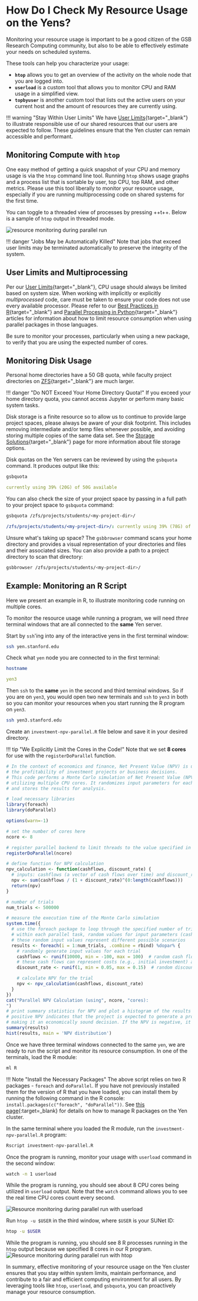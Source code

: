 # How Do I Check My Resource Usage on the Yens?
Monitoring your resource usage is important to be a good citizen of the GSB Research Computing community, but also to be able to effectively estimate your needs on scheduled systems.

These tools can help you characterize your usage:

- **`htop`** allows you to get an overview of the activity on the whole node that you are logged into. 
- **`userload`** is a custom tool that allows you to monitor CPU and RAM usage in a simplified view.
- **`topbyuser`** is another custom tool that lists out the active users on your current host and the amount of resources they are currently using.

!!! warning "Stay Within User Limits"
    We have [User Limits](/_policies/user_limits){target="_blank"} to illustrate responsible use of our shared resources that our users are expected to follow. These guidelines ensure that the Yen cluster can remain accessible and performant.

## Monitoring Compute with `htop`
One easy method of getting a quick snapshot of your CPU and memory usage is via the `htop` command line tool. Running `htop` shows usage graphs and a process list that is sortable by user, top CPU, top RAM, and other metrics. Please use this tool liberally to monitor your resource usage, especially if you are running multiprocessing code on shared systems for the first time.

You can toggle to a threaded view of processes by pressing ++t++. Below is a sample of `htop` output in threaded mode.

![resource monitoring during parallel run](/assets/images/monitor_htop_r_8_cores.png)

!!! danger "Jobs May be Automatically Killed"
    Note that jobs that exceed user limits may be terminated automatically to preserve the integrity of the system.

## User Limits and Multiprocessing

Per our [User Limits](/_policies/user_limits){target="_blank"}, CPU usage should always be limited based on system size. When working with implicitly or explicitly *multiprocessed* code, care must be taken to ensure your code does not use every available processor.
Please refer to our [Best Practices in R](/_user_guide/best_practices_r/){target="_blank"} and [Parallel Processing in Python](/_user_guide/best_practices_parallel_processing_python/){target="_blank"} articles for information about how to limit resource consumption when using parallel packages in those languages.

Be sure to monitor your processes, particularly when using a new package, to verify that you are using the expected number of cores.

## Monitoring Disk Usage
Personal home directories have a 50 GB quota, while faculty project directories on [ZFS](/_user_guide/storage){target="_blank"} are much larger. 

!!! danger "Do NOT Exceed Your Home Directory Quota!"
    If you exceed your home directory quota, you cannot access Jupyter or perform many basic system tasks.

Disk storage is a finite resource so to allow us to continue to provide large project spaces, please always be aware of your disk footprint. 
This includes removing intermediate and/or temp files whenever possible, and avoiding storing multiple copies of the same data set.
See the [Storage Solutions](/_user_guide/storage){target="_blank"} page for more information about file storage options.

Disk quotas on the Yen servers can be reviewed by using the `gsbquota` command. It produces output like this:

```bash title="Terminal Command"
gsbquota
```

```{.yaml .no-copy title="Terminal Output"}
currently using 39% (20G) of 50G available
```

You can also check the size of your project space by passing in a full path to your project space to `gsbquota` command:

```bash title="Terminal Command"
gsbquota /zfs/projects/students/<my-project-dir>/
```

```{.yaml .no-copy title="Terminal Output"}
/zfs/projects/students/<my-project-dir>/: currently using 39% (78G) of 200G available
```

Unsure what's taking up space? The `gsbbrowser` command scans your home directory and provides a visual representation of your directories and files and their associated sizes. You can also provide a path to a project directory to scan that directory:

```bash title="Terminal Command"
gsbbrowser /zfs/projects/students/<my-project-dir>/
```

## Example: Monitoring an R Script
Here we present an example in R, to illustrate monitoring code running on multiple cores.

To monitor the resource usage while running a program, we will need *three* terminal windows that are all connected to the **same** Yen server.

Start by `ssh`'ing into any of the interactive yens in the first terminal window:

```bash title="Terminal 1 Command"
ssh yen.stanford.edu
```

Check what `yen` node you are connected to in the first terminal:

```bash title="Terminal 1 Command"
hostname
```

```{.yaml .no-copy title="Terminal 1 Output Example"}
yen3
```

Then `ssh` to the **same** `yen` in the second and third terminal windows. So if you are on `yen3`, you would open two new terminals and `ssh` to `yen3` in both so you can monitor your resources when you start running the R program on `yen3`.

```bash title="Terminal 2,3 Command"
ssh yen3.stanford.edu
```

Create an `investment-npv-parallel.R` file below and save it in your desired directory. 

!!! tip "We Explicitly Limit the Cores in the Code!"
    Note that we set **8 cores** for use with the `registerDoParallel` function.

```R title="investment-npv-parallel.R" linenums="1" hl_lines="14 17"
# In the context of economics and finance, Net Present Value (NPV) is used to assess
# the profitability of investment projects or business decisions.
# This code performs a Monte Carlo simulation of Net Present Value (NPV) with 500,000 trials in parallel,
# utilizing multiple CPU cores. It randomizes input parameters for each trial, calculates the NPV,
# and stores the results for analysis.

# load necessary libraries
library(foreach)
library(doParallel)

options(warn=-1)

# set the number of cores here
ncore <- 8

# register parallel backend to limit threads to the value specified in ncore variable
registerDoParallel(ncore)

# define function for NPV calculation
npv_calculation <- function(cashflows, discount_rate) {
  # inputs: cashflows (a vector of cash flows over time) and discount_rate (the discount rate).
  npv <- sum(cashflows / (1 + discount_rate)^(0:length(cashflows)))
  return(npv)
}

# number of trials
num_trials <- 500000

# measure the execution time of the Monte Carlo simulation
system.time({
  # use the foreach package to loop through the specified number of trials (num_trials) in parallel
  # within each parallel task, random values for input parameters (cash flows and discount rate) are generated for each trial
  # these random input values represent different possible scenarios
  results <- foreach(i = 1:num_trials, .combine = rbind) %dopar% {
    # randomly generate input values for each trial
    cashflows <- runif(10000, min = -100, max = 100)  # random cash flow vector over 10,000 time periods.
    # these cash flows can represent costs (e.g., initial investment) and benefits (e.g., revenue or savings) associated with the project
    discount_rate <- runif(1, min = 0.05, max = 0.15)  # random discount rate at which future cash flows are discounted

    # calculate NPV for the trial
    npv <- npv_calculation(cashflows, discount_rate)
  }
})
cat("Parallel NPV Calculation (using", ncore, "cores):
")
# print summary statistics for NPV and plot a histogram of the results
# positive NPV indicates that the project is expected to generate a profit (the benefits outweigh the costs),
# making it an economically sound decision. If the NPV is negative, it suggests that the project may not be financially viable.
summary(results)
hist(results, main = 'NPV distribution')
```

Once we have three terminal windows connected to the same `yen`, we are ready to run the script and monitor its resource consumption. In one of the terminals, load the R module:

```bash title="Terminal 1 Command"
ml R
```
 
!!! Note "Install the Necessary Packages"
    The above script relies on two R packages - `foreach` and `doParallel`. If you have not previously installed them for the version of R that you have loaded, you can install them by running the following command in the R console: `install.packages(c("foreach", "doParallel"))`. See [this page](/_user_guide/r/#installing-r-packages){:target=_blank} for details on how to manage R packages on the Yen cluster. 

In the same terminal where you loaded the R module, run the `investment-npv-parallel.R` program: 

```bash title="Terminal 1 Command"
Rscript investment-npv-parallel.R
```

Once the program is running, monitor your usage with `userload` command in the second window:

```bash title="Terminal 2 Command"
watch -n 1 userload
```

While the program is running, you should see about 8 CPU cores being utilized in `userload` output. Note that the `watch` command allows you to see the real time CPU cores count every second.

![Resource monitoring during parallel run with userload](/assets/images/monitor_userload_r_8_cores.png)

Run `htop -u $USER` in the third window, where `$USER` is your SUNet ID:

```bash title="Terminal 3 Command"
htop -u $USER
```

While the program is running, you should see 8 R processes running in the `htop` output because we specified 8 cores in our R program.
![Resource monitoring during parallel run with htop](/assets/images/monitor_htop_r_8_cores.png)

In summary, effective monitoring of your resource usage on the Yen cluster ensures that you stay within system limits, maintain performance, and contribute to a fair and efficient computing environment for all users. By leveraging tools like `htop`, `userload`, and `gsbquota`, you can proactively manage your resource consumption. 

